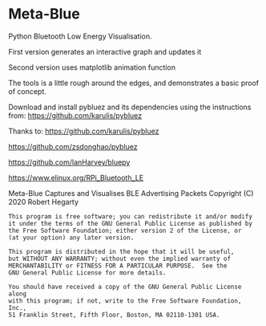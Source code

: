 # Meta-Blue
Python Bluetooth Low Energy Visualisation.

First version generates an interactive graph and updates it

Second version uses matplotlib animation function

The tools is a little rough around the edges, and demonstrates a basic proof of concept.

Download and install pybluez and its dependencies using the instructions from:
https://github.com/karulis/pybluez

Thanks to:
https://github.com/karulis/pybluez

https://github.com/zsdonghao/pybluez

https://github.com/IanHarvey/bluepy

https://www.elinux.org/RPi_Bluetooth_LE


Meta-Blue Captures and Visualises BLE Advertising Packets
    Copyright (C) 2020  Robert Hegarty

    This program is free software; you can redistribute it and/or modify
    it under the terms of the GNU General Public License as published by
    the Free Software Foundation; either version 2 of the License, or
    (at your option) any later version.

    This program is distributed in the hope that it will be useful,
    but WITHOUT ANY WARRANTY; without even the implied warranty of
    MERCHANTABILITY or FITNESS FOR A PARTICULAR PURPOSE.  See the
    GNU General Public License for more details.

    You should have received a copy of the GNU General Public License along
    with this program; if not, write to the Free Software Foundation, Inc.,
    51 Franklin Street, Fifth Floor, Boston, MA 02110-1301 USA.
